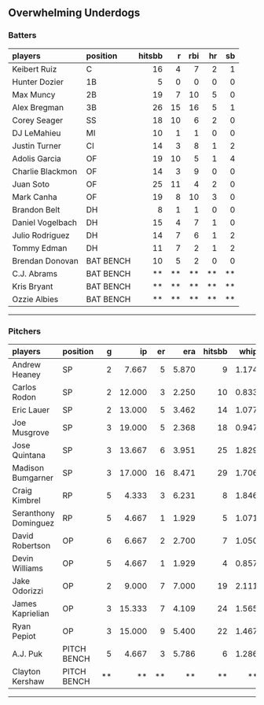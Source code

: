 ## Overwhelming Underdogs

### Batters

 
|players          |position  | hitsbb|  r| rbi| hr| sb| 
|:----------------|:---------|------:|--:|---:|--:|--:| 
|Keibert Ruiz     |C         |     16|  4|   7|  2|  1| 
|Hunter Dozier    |1B        |      5|  0|   0|  0|  0| 
|Max Muncy        |2B        |     19|  7|  10|  5|  0| 
|Alex Bregman     |3B        |     26| 15|  16|  5|  1| 
|Corey Seager     |SS        |     18| 10|   6|  2|  0| 
|DJ LeMahieu      |MI        |     10|  1|   1|  0|  0| 
|Justin Turner    |CI        |     14|  3|   8|  1|  2| 
|Adolis Garcia    |OF        |     19| 10|   5|  1|  4| 
|Charlie Blackmon |OF        |     14|  3|   9|  0|  0| 
|Juan Soto        |OF        |     25| 11|   4|  2|  0| 
|Mark Canha       |OF        |     19|  8|  10|  3|  0| 
|Brandon Belt     |DH        |      8|  1|   1|  0|  0| 
|Daniel Vogelbach |DH        |     15|  4|   7|  1|  0| 
|Julio Rodriguez  |DH        |     14|  7|   6|  1|  2| 
|Tommy Edman      |DH        |     11|  7|   2|  1|  2| 
|Brendan Donovan  |BAT BENCH |     10|  5|   2|  0|  0| 
|C.J. Abrams      |BAT BENCH |     **| **|  **| **| **| 
|Kris Bryant      |BAT BENCH |     **| **|  **| **| **| 
|Ozzie Albies     |BAT BENCH |     **| **|  **| **| **| 

* * *

### Pitchers

 
|players              |position    |  g|     ip| er|   era| hitsbb|  whip| so|  w| sv| 
|:--------------------|:-----------|--:|------:|--:|-----:|------:|-----:|--:|--:|--:| 
|Andrew Heaney        |SP          |  2|  7.667|  5| 5.870|      9| 1.174| 15|  0|  0| 
|Carlos Rodon         |SP          |  2| 12.000|  3| 2.250|     10| 0.833| 18|  1|  0| 
|Eric Lauer           |SP          |  2| 13.000|  5| 3.462|     14| 1.077| 12|  0|  0| 
|Joe Musgrove         |SP          |  3| 19.000|  5| 2.368|     18| 0.947| 16|  0|  0| 
|Jose Quintana        |SP          |  3| 13.667|  6| 3.951|     25| 1.829|  9|  1|  0| 
|Madison Bumgarner    |SP          |  3| 17.000| 16| 8.471|     29| 1.706| 17|  0|  0| 
|Craig Kimbrel        |RP          |  5|  4.333|  3| 6.231|      8| 1.846|  2|  0|  1| 
|Seranthony Dominguez |RP          |  5|  4.667|  1| 1.929|      5| 1.071|  6|  1|  3| 
|David Robertson      |OP          |  6|  6.667|  2| 2.700|      7| 1.050|  8|  0|  2| 
|Devin Williams       |OP          |  5|  4.667|  1| 1.929|      4| 0.857|  6|  2|  1| 
|Jake Odorizzi        |OP          |  2|  9.000|  7| 7.000|     19| 2.111|  4|  0|  0| 
|James Kaprielian     |OP          |  3| 15.333|  7| 4.109|     24| 1.565| 14|  0|  0| 
|Ryan Pepiot          |OP          |  3| 15.000|  9| 5.400|     22| 1.467| 17|  1|  0| 
|A.J. Puk             |PITCH BENCH |  5|  4.667|  3| 5.786|      6| 1.286|  8|  0|  0| 
|Clayton Kershaw      |PITCH BENCH | **|     **| **|    **|     **|    **| **| **| **| 


* * *


